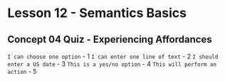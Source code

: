 # Lesson 12 - Semantics Basics

## Concept 04 Quiz - Experiencing Affordances
`I can choose one option` - 1
`I can enter one line of text` - 2
`I should enter a US date` - 3
`This is a yes/no option` - 4
`This will perform an action` - 5